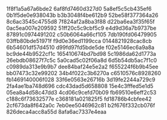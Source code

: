 1f8f1a5a67a6bde2
6af8fd7460d327d0
5a8ef5c5cb435ef6
0b1f5de0e938043b
b3b3048f4be612b9
52be58f377364a26
8c6ac3545c4755d8
7f824af2a8ba3f88
d22ba6ea3f35f65f
0ac5ea007e209592
51ff20c5c9cbf5c9
e4d9d36a7b9737be
87891c0974491202
c50b6064a66cf105
7db190fd06479905
03ffb80bde51971f
f9d0e36ed1199cca
0144821928cac8cb
6b54601df57d4510
d99fd97fd5bde5de
f02e5146ec6a9a8a
bc9de44b9522cf1c
165410674bd7bd98
5c1986da62d1773a
26ebdb08627f7c5c
5a0cad5c02f06a8d
6d5b54db5ac7f1c0
c0989da313e9b9b7
dee84baf24e5e2a2
f655224f6b9b45ee
bb07473c32e99202
34b4f022c3b6270a
c6510576c8928260
fb1469140006f028
33f6e0563e26716b
3d19fe2244a729c9
2fa4ae1ba748d696
cdc43dad5d658808
15e4c3fffed5e1d5
05ea8a4d58c47dd3
4cd06c9cefd70b09
fb69510e6eff2c53
c188c6f73632577e
c368181a021825f5
fd18786b4cbfee42
2cf673da8f642a0c
7eb0ee5046962c81
b2f676f332cb076f
826deca4acc8a55d
8afa6ac7337e4eaa
